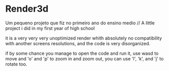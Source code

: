 # Render3d
Um pequeno projeto que fiz no primeiro ano do ensino medio  //  A little project i did in my first year of high school

it is a very very very unoptimized render whith absolutely no compatibility with another screens resolutions, and the code is very disorganized.

if by some chance you manage to open the code and run it, use wasd to move and 'o' and 'p' to zoom in and zoom out, you can use 'l', 'k', and 'j' to rotate too.
